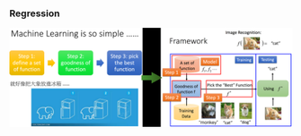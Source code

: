 ### Regression
<div  align="center"><img src="imgs/1-framework-and-examples.png" alt="1.1" align="center" /></div><br>
